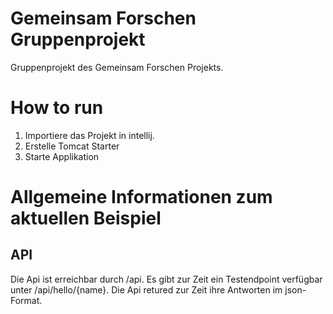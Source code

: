 # Gemeinsam Forschen Gruppenprojekt

Gruppenprojekt des Gemeinsam Forschen Projekts.

# How to run

1. Importiere das Projekt in intellij.
2. Erstelle Tomcat Starter
3. Starte Applikation

# Allgemeine Informationen zum aktuellen Beispiel

## API
Die Api ist erreichbar durch /api. Es gibt zur Zeit ein Testendpoint verfügbar unter /api/hello/{name}.
Die Api retured zur Zeit ihre Antworten im json-Format.